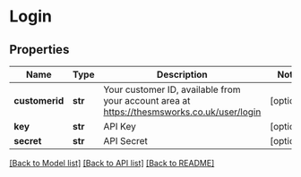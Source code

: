 # Login

## Properties
Name | Type | Description | Notes
------------ | ------------- | ------------- | -------------
**customerid** | **str** | Your customer ID, available from your account area at https://thesmsworks.co.uk/user/login | [optional] 
**key** | **str** | API Key | [optional] 
**secret** | **str** | API Secret | [optional] 

[[Back to Model list]](../README.md#documentation-for-models) [[Back to API list]](../README.md#documentation-for-api-endpoints) [[Back to README]](../README.md)


